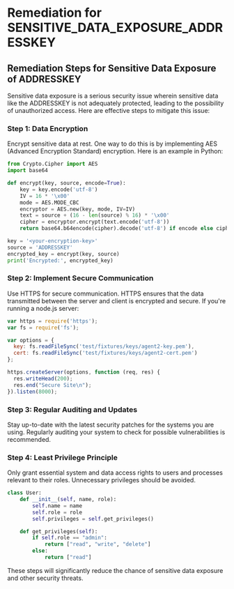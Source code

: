 # Remediation for SENSITIVE_DATA_EXPOSURE_ADDRESSKEY

## Remediation Steps for Sensitive Data Exposure of ADDRESSKEY
Sensitive data exposure is a serious security issue wherein sensitive data like the ADDRESSKEY is not adequately protected, leading to the possibility of unauthorized access. Here are effective steps to mitigate this issue:

### Step 1: Data Encryption

Encrypt sensitive data at rest. One way to do this is by implementing AES (Advanced Encryption Standard) encryption. Here is an example in Python:
```python
from Crypto.Cipher import AES
import base64

def encrypt(key, source, encode=True):
    key = key.encode('utf-8')
    IV = 16 * '\x00'
    mode = AES.MODE_CBC
    encryptor = AES.new(key, mode, IV=IV)
    text = source + (16 - len(source) % 16) * '\x00'
    cipher = encryptor.encrypt(text.encode('utf-8'))
    return base64.b64encode(cipher).decode('utf-8') if encode else cipher

key = '<your-encryption-key>'
source = 'ADDRESSKEY'
encrypted_key = encrypt(key, source)
print('Encrypted:', encrypted_key)
```

### Step 2: Implement Secure Communication

Use HTTPS for secure communication. HTTPS ensures that the data transmitted between the server and client is encrypted and secure. If you're running a node.js server:
```javascript
var https = require('https');
var fs = require('fs');

var options = {
  key: fs.readFileSync('test/fixtures/keys/agent2-key.pem'),
  cert: fs.readFileSync('test/fixtures/keys/agent2-cert.pem')
};

https.createServer(options, function (req, res) {
  res.writeHead(200);
  res.end("Secure Site\n");
}).listen(8000);
```

### Step 3: Regular Auditing and Updates

Stay up-to-date with the latest security patches for the systems you are using. Regularly auditing your system to check for possible vulnerabilities is recommended.

### Step 4: Least Privilege Principle

Only grant essential system and data access rights to users and processes relevant to their roles. Unnecessary privileges should be avoided.

```python
class User:
    def __init__(self, name, role):
        self.name = name
        self.role = role
        self.privileges = self.get_privileges()

    def get_privileges(self):
        if self.role == "admin":
            return ["read", "write", "delete"]
        else:
            return ["read"]
```
      
These steps will significantly reduce the chance of sensitive data exposure and other security threats.
